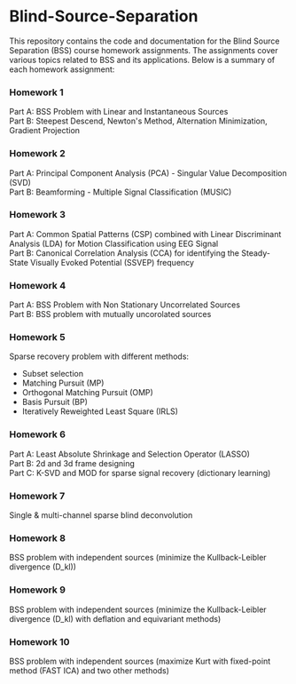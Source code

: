 # Blind-Source-Separation
This repository contains the code and documentation for the Blind Source Separation (BSS) course homework assignments. The assignments cover various topics related to BSS and its applications. Below is a summary of each homework assignment:

### Homework 1
Part A: BSS Problem with Linear and Instantaneous Sources\
Part B: Steepest Descend, Newton's Method, Alternation Minimization, Gradient Projection

### Homework 2
Part A: Principal Component Analysis (PCA) - Singular Value Decomposition (SVD)\
Part B: Beamforming - Multiple Signal Classification (MUSIC)

### Homework 3
Part A: Common Spatial Patterns (CSP) combined with Linear Discriminant Analysis (LDA) for Motion Classification using EEG Signal\
Part B: Canonical Correlation Analysis (CCA) for identifying the Steady-State Visually Evoked Potential (SSVEP) frequency

### Homework 4
Part A: BSS Problem with Non Stationary Uncorrelated Sources\
Part B: BSS problem with mutually uncorolated sources

### Homework 5
Sparse recovery problem with different methods:
- Subset selection
- Matching Pursuit (MP)
- Orthogonal Matching Pursuit (OMP)
- Basis Pursuit (BP)
- Iteratively Reweighted Least Square (IRLS)

### Homework 6
Part A: Least Absolute Shrinkage and Selection Operator (LASSO)\
Part B: 2d and 3d frame designing\
Part C: K-SVD and MOD for sparse signal recovery (dictionary learning)

### Homework 7
Single & multi-channel sparse blind deconvolution

### Homework 8
BSS problem with independent sources (minimize the Kullback-Leibler divergence (D_kl))

### Homework 9
BSS problem with independent sources (minimize the Kullback-Leibler divergence (D_kl) with deflation and equivariant methods)

### Homework 10
BSS problem with independent sources (maximize Kurt with fixed-point method (FAST ICA) and two other methods)
